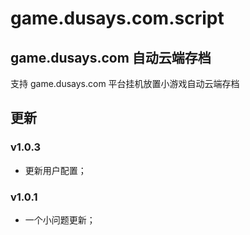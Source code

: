 # game.dusays.com.script

## game.dusays.com 自动云端存档

支持 game.dusays.com 平台挂机放置小游戏自动云端存档

## 更新

### v1.0.3

-   更新用户配置；

### v1.0.1

-   一个小问题更新；
